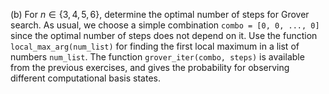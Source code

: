 (b) For $n \in \{3, 4, 5, 6\}$, determine the optimal number of steps for Grover search. As usual, we choose a simple combination ``combo = [0, 0, ..., 0]`` since the optimal number of steps does not depend on it. Use the function ``local_max_arg(num_list)`` for finding the first local maximum in a list of numbers ``num_list``. The function ``grover_iter(combo, steps)`` is available from the previous exercises, and gives the probability for observing different computational basis states.
